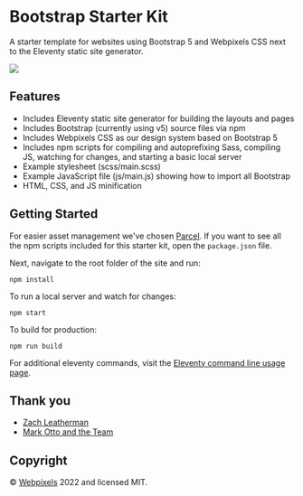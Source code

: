 # Bootstrap Starter Kit

A starter template for websites using Bootstrap 5 and Webpixels CSS next to the Eleventy static site generator.

<p><a href="https://webpixels.io/start" target="_blank"><img src="https://webpixels.s3.eu-central-1.amazonaws.com/public/github/products/bootstrap-starter-kit.png" ></a></p>

## Features

* Includes Eleventy static site generator for building the layouts and pages
* Includes Bootstrap (currently using v5) source files via npm
* Includes Webpixels CSS as our design system based on Bootstrap 5
* Includes npm scripts for compiling and autoprefixing Sass, compiling JS, watching for changes, and starting a basic local server
* Example stylesheet (scss/main.scss)
* Example JavaScript file (js/main.js) showing how to import all Bootstrap
* HTML, CSS, and JS minification

## Getting Started

For easier asset management we've chosen [Parcel](https://parceljs.org/). If you want to see all the npm scripts included for this starter kit, open the `package.json` file.

Next, navigate to the root folder of the site and run:

```
npm install
```

To run a local server and watch for changes:

```
npm start
```

To build for production:

```
npm run build
```

For additional eleventy commands, visit the [Eleventy command line usage page](https://www.11ty.dev/docs/usage/).

## Thank you

* [Zach Leatherman](https://11ty.dev)
* [Mark Otto and the Team](https://github.com/twbs/bootstrap)

## Copyright

&copy; [Webpixels](https://github.com/webpixels) 2022 and licensed MIT.
